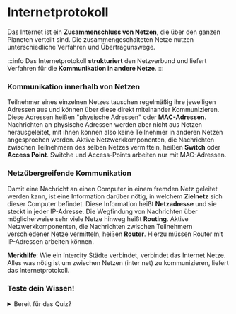 # Internetprotokoll

Das Internet ist ein **Zusammenschluss von Netzen**, die über den ganzen Planeten verteilt sind. Die zusammengeschalteten Netze nutzen unterschiedliche Verfahren und Übertragunswege.

:::info
Das Internetprotokoll **strukturiert** den Netzverbund und liefert Verfahren für die **Kommunikation in andere Netze**.
:::

### Kommunikation innerhalb von Netzen

Teilnehmer eines einzelnen Netzes tauschen regelmäßig ihre jeweiligen Adressen aus und können über diese direkt miteinander Kommunizieren. Diese Adressen heißen "physische Adressen" oder **MAC-Adressen**. Nachrichten an physische Adressen werden aber nicht aus Netzen herausgeleitet, mit ihnen können also keine Teilnehmer in anderen Netzen angesprochen werden. Aktive Netzwerkkomponenten, die Nachrichten zwischen Teilnehmern des selben Netzes vermitteln, heißen **Switch** oder **Access Point**. Switche und Access-Points arbeiten nur mit MAC-Adressen.

### Netzübergreifende Kommunikation

Damit eine Nachricht an einen Computer in einem fremden Netz geleitet werden kann, ist eine Information darüber nötig, in welchem **Zielnetz** sich dieser Computer befindet. Diese Information heißt **Netzadresse** und sie steckt in jeder IP-Adresse. Die Wegfindung von Nachrichten über möglicherweise sehr viele Netze hinweg heißt **Routing**. Aktive Netzwerkkomponenten, die Nachrichten zwischen Teilnehmern verschiedener Netze vermitteln, heißen **Router**. Hierzu müssen Router mit IP-Adressen arbeiten können.

**Merkhilfe**: Wie ein Intercity Städte verbindet, verbindet das Internet Netze. Alles was nötig ist um zwischen Netzen (inter net) zu kommunizieren, liefert das Internetprotokoll.

### Teste dein Wissen!

<details>
  <summary>Bereit für das Quiz?</summary>

<Quiz
  questions={[
    {
      question: "Wo sind Netzadressen codiert?",
      answers: [
        { text: "Festplatte", isCorrect: false },
        { text: "IP-Adresse", isCorrect: true },
        { text: "MAC-Adresse", isCorrect: false },
        { text: "Netzwerk-Chip", isCorrect: false }
      ],
    },
    {
      question: "Welches Protokoll ermöglicht die netzübergreifende Kommunikation?",
      answers: [
        { text: "HTTP", isCorrect: false },
        { text: "Ethernet", isCorrect: false },
        { text: "WLAN", isCorrect: false },
        { text: "IP", isCorrect: true }
      ],
    },
    {
      question: "Welche Adressen sind prinzipiell aus anderen Netzen erreichbar?",
      answers: [
        { text: "Speicheradressen", isCorrect: false },
        { text: "MAC-Adressen", isCorrect: false },
        { text: "IP-Adressen", isCorrect: true },
        { text: "Loopback-Adressen", isCorrect: false }
      ],
    },
    {
      question: "Welche Adressen sind prinzipiell nicht aus anderen Netzen erreichbar?",
      answers: [
        { text: "MAC-Adressen", isCorrect: true },
        { text: "E-Mail-Adressen", isCorrect: false },
        { text: "DNS-Namen", isCorrect: false },
        { text: "IP-Adressen", isCorrect: false }
      ],
    },
    {
      question: "Welche Geräte vermitteln Nachrichten im selben Netz?",
      answers: [
        { text: "Router", isCorrect: false },
        { text: "Access-Points", isCorrect: true },
        { text: "Switche", isCorrect: true },
        { text: "Firewalls", isCorrect: false }
      ],
    },
    {
      question: "Welche Geräte vermitteln Nachrichten in andere Netze?",
      answers: [
        { text: "Switche", isCorrect: false },
        { text: "Router", isCorrect: true },
        { text: "Access-Points", isCorrect: false },
        { text: "Hubs", isCorrect: false }
      ],
    },
    {
      question: "Mit welchen Adressen arbeiten Switche?",
      answers: [
        { text: "IP-Adressen", isCorrect: false },
        { text: "Raumnummern", isCorrect: false },
        { text: "MAC-Adressen", isCorrect: true },
        { text: "Subnetz-Masken", isCorrect: false }
      ],
    },
    {
      question: "Mit welchen Adressen arbeiten Access-Points?",
      answers: [
        { text: "MAC-Adressen", isCorrect: true },
        { text: "IP-Adressen", isCorrect: false },
        { text: "Vornamen", isCorrect: false },
        { text: "DNS-Namen", isCorrect: false }
      ],
    },
    {
      question: "Mit welchen Adressen arbeiten Router vor allem?",
      answers: [
        { text: "MAC-Adressen", isCorrect: false },
        { text: "Ports", isCorrect: false },
        { text: "IP-Adressen", isCorrect: true },
        { text: "Hausnummern", isCorrect: false }
      ],
    },
    {
      question: "Welches Protokoll liefert Verfahren zur Kommunikation in andere Netze?",
      answers: [
        { text: "TCP", isCorrect: false },
        { text: "HTTP", isCorrect: false },
        { text: "FTP", isCorrect: false },
        { text: "IP", isCorrect: true }
      ],
    },
  ]}
/>

</details>

